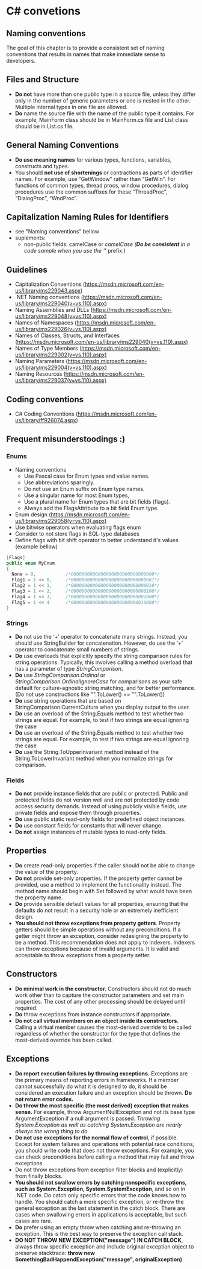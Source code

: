 # C# convetions

## Naming conventions

The goal of this chapter is to provide a consistent set of naming conventions that results in names that make immediate sense to developers.

## Files and Structure
* **Do not** have more than one public type in a source file, unless they differ only in the number of generic parameters or one is nested in the other.  Multiple internal types in one file are allowed.
* **Do** name the source file with the name of the public type it contains. For example, MainForm class should be in MainForm.cs file and List<T> class should be in List.cs file.

## General Naming Conventions
* **Do use meaning names** for various types, functions, variables, constructs and types.
* You should **not use of shortenings** or contractions as parts of identifier names. For example, use “GetWindow” rather than “GetWin”. For functions of common types, thread procs, window procedures, dialog procedures use the common suffixes for these “ThreadProc”, “DialogProc”, “WndProc”.

## Capitalization Naming Rules for Identifiers
* see "Naming conventions" bellow
* suplements:
  * non-public fields: camelCase or _camelCase (**Do be consistent** in a code sample when you use the '_' prefix.)

## Guidelines
* Capitalization Conventions (https://msdn.microsoft.com/en-us/library/ms229043.aspx)
* .NET Naming conventions (https://msdn.microsoft.com/en-us/library/ms229040(v=vs.110).aspx)
* Naming Assemblies and DLLs (https://msdn.microsoft.com/en-us/library/ms229048(v=vs.110).aspx)
* Names of Namespaces (https://msdn.microsoft.com/en-us/library/ms229026(v=vs.110).aspx)
* Names of Classes, Structs, and Interfaces (https://msdn.microsoft.com/en-us/library/ms229040(v=vs.110).aspx)
* Names of Type Members (https://msdn.microsoft.com/en-us/library/ms229002(v=vs.110).aspx)
* Naming Parameters (https://msdn.microsoft.com/en-us/library/ms229004(v=vs.110).aspx)
* Naming Resources (https://msdn.microsoft.com/en-us/library/ms229037(v=vs.110).aspx)

## Coding conventions

* C# Coding Conventions (https://msdn.microsoft.com/en-us/library/ff926074.aspx)

## Frequent misunderstoodings :)

### Enums 
* Naming conventions
  * Use Pascal case for Enum types and value names.
  * Use abbreviations sparingly.
  * Do not use an Enum suffix on Enum type names.
  * Use a singular name for most Enum types, 
  * Use a plural name for Enum types that are bit fields (flags).
  * Always add the FlagsAttribute to a bit field Enum type.
* Enum design (https://msdn.microsoft.com/en-us/library/ms229058(v=vs.110).aspx)
* Use bitwise operators when evaluating flags enum
* Consider to not store flags in SQL-type databases
* Define flags with bit shift operator to better understand it's values (example bellow) 

```csharp
[Flags]
public enum MyEnum
{
  None = 0,           /*0000000000000000000000000000000*/
  Flag1 = 1 << 0,     /*0000000000000000000000000000001*/
  Flag2 = 1 << 1,     /*0000000000000000000000000000010*/
  Flag3 = 1 << 2,     /*0000000000000000000000000000100*/
  Flag4 = 1 << 3,     /*0000000000000000000000000001000*/
  Flag5 = 1 << 4      /*0000000000000000000000000010000*/
}
```

### Strings 
* **Do** not use the ‘+’ operator to concatenate many strings. Instead, you should use StringBuilder for concatenation. However, do use the ‘+’ operator to concatenate small numbers of strings.
* **Do** use overloads that explicitly specify the string comparison rules for string operations. Typically, this involves calling a method overload that has a parameter of type *StringComparison*.
* **Do** use *StringComparison.Ordinal* or *StringComparison.OrdinalIgnoreCase* for comparisons as your safe default for culture-agnostic string matching, and for better performance. (Do not use constructions like "".ToLower() == "".ToLower())
* **Do** use string operations that are based on StringComparison.CurrentCulture when you display output to the user.
* **Do** use an overload of the String.Equals method to test whether two strings are equal. For example, to test if two strings are equal ignoring the case
* **Do** use an overload of the String.Equals method to test whether two strings are equal. For example, to test if two strings are equal ignoring the case
* **Do** use the String.ToUpperInvariant method instead of the String.ToLowerInvariant method when you normalize strings for comparison.
 
### Fields
* **Do not** provide instance fields that are public or protected. Public and protected fields do not version well and are not protected by code access security demands. Instead of using publicly visible fields, use private fields and expose them through properties. 
* **Do** use public static read-only fields for predefined object instances.
* **Do** use constant fields for constants that will never change.
* **Do not** assign instances of mutable types to read-only fields.
 
## Properties
* **Do** create read-only properties if the caller should not be able to change the value of the property.
* **Do not** provide set-only properties. If the property getter cannot be provided, use a method to implement the functionality instead. The method name should begin with Set followed by what would have been the property name.
* **Do** provide sensible default values for all properties, ensuring that the defaults do not result in a security hole or an extremely inefficient design.
* **You should not throw exceptions from property getters**. Property getters should be simple operations without any preconditions. If a getter might throw an exception, consider redesigning the property to be a method. This recommendation does not apply to indexers. Indexers can throw exceptions because of invalid arguments. It is valid and acceptable to throw exceptions from a property setter.
 
## Constructors
* **Do minimal work in the constructor.** Constructors should not do much work other than to capture the constructor parameters and set main properties. The cost of any other processing should be delayed until required.
* **Do** throw exceptions from instance constructors if appropriate.
* **Do not call virtual members on an object inside its constructors.** Calling a virtual member causes the most-derived override to be called regardless of whether the constructor for the type that defines the most-derived override has been called.
 
## Exceptions
* **Do report execution failures by throwing exceptions.** Exceptions are the primary means of reporting errors in frameworks. If a member cannot successfully do what it is designed to do, it should be considered an execution failure and an exception should be thrown. **Do not return error codes.**
* **Do throw the most specific (the most derived) exception that makes sense.** For example, throw ArgumentNullException and not its base type ArgumentException if a null argument is passed. *Throwing System.Exception as well as catching System.Exception are nearly always the wrong thing to do.*
* **Do not use exceptions for the normal flow of control**, if possible. Except for system failures and operations with potential race conditions, you should write code that does not throw exceptions. For example, you can check preconditions before calling a method that may fail and throw exceptions
* Do not throw exceptions from exception filter blocks and (explicitly) from finally blocks.
* **You should not swallow errors by catching nonspecific exceptions, such as System.Exception, System.SystemException**, and so on in .NET code. Do catch only specific errors that the code knows how to handle.  You should catch a more specific exception, or re-throw the general exception as the last statement in the catch block. There are cases when swallowing errors in applications is acceptable, but such cases are rare. 
* **Do** prefer using an empty throw when catching and re-throwing an exception. This is the best way to preserve the exception call stack.
* **DO NOT THROW NEW EXCEPTION("message") IN CATCH BLOCK**, always throw specific exception and include original exception object to preserve stacktrace: **throw new SomethingBadHappendException("message", originalException)**


